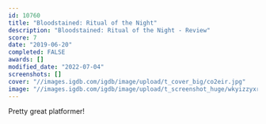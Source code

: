 ```yaml
---
id: 10760
title: "Bloodstained: Ritual of the Night"
description: "Bloodstained: Ritual of the Night - Review"
score: 7
date: "2019-06-20"
completed: FALSE
awards: []
modified_date: "2022-07-04"
screenshots: []
cover: "//images.igdb.com/igdb/image/upload/t_cover_big/co2eir.jpg"
image: "//images.igdb.com/igdb/image/upload/t_screenshot_huge/wkyizzyxr3c0tiqrvty0.jpg"
---
```

Pretty great platformer!
